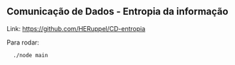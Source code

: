 ## Comunicação de Dados - Entropia da informação

Link: https://github.com/HERuppel/CD-entropia

Para rodar:

```
  ./node main
```